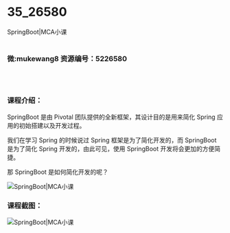 # 35_26580
SpringBoot|MCA小课
<br/></br>
<h3>微:mukewang8 资源编号：5226580</h3>
<br/></br>
<h3>课程介绍：</h3>
<p><a title="查看与 SpringBoot 相关的文章" target="_blank">SpringBoot</a> 是由 Pivotal 团队提供的全新框架，其设计目的是用来简化 Spring 应用的初始搭建以及开发过程。</p>
<p>我们在学习 Spring 的时候说过 Spring 框架是为了简化开发的，而 SpringBoot 是为了简化 Spring 开发的，由此可见，使用 SpringBoot 开发将会更加的方便简捷。</p>
<p>那 SpringBoot 是如何简化开发的呢？</p>
<p><img src="https://www.ko996.com/wp-content/uploads/img/2022/09/1-100-300x193.png" alt="SpringBoot|MCA小课"></p>
<div class="info-desc">
<h3>课程截图：</h3>
<p><img src="https://www.ko996.com/wp-content/uploads/img/2022/09/2-112.png" alt="SpringBoot|MCA小课"></p>


			
</div>
